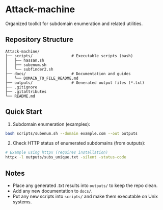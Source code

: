# Attack-machine

Organized toolkit for subdomain enumeration and related utilities.

## Repository Structure

```
Attack-machine/
├── scripts/                 # Executable scripts (bash)
│   ├── hassan.sh
│   ├── subenum.sh
│   └── subfinder2.sh
├── docs/                    # Documentation and guides
│   └── DOMAIN_TO_FILE_README.md
├── outputs/                 # Generated output files (*.txt)
├── .gitignore
├── .gitattributes
└── README.md
```

## Quick Start

1) Subdomain enumeration (examples):

```bash
bash scripts/subenum.sh --domain example.com --out outputs
```

2) Check HTTP status of enumerated subdomains (from outputs):

```bash
# Example using httpx (requires installation)
httpx -l outputs/subs_unique.txt -silent -status-code
```

## Notes

- Place any generated .txt results into `outputs/` to keep the repo clean.
- Add any new documentation to `docs/`.
- Put any new scripts into `scripts/` and make them executable on Unix systems.
